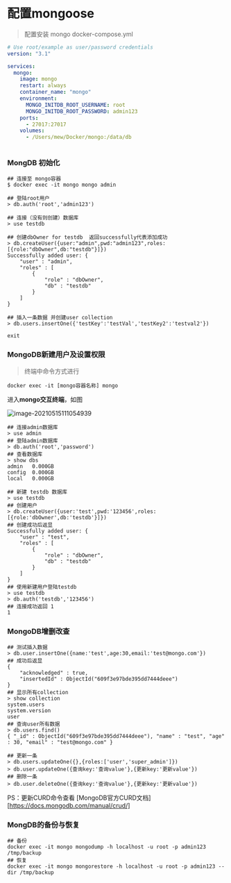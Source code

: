 # 配置mongoose


> 配置安装 mongo docker-compose.yml

```docker-compose.yml
# Use root/example as user/password credentials
version: "3.1"

services:
  mongo:
    image: mongo
    restart: always
    container_name: "mongo"
    environment:
      MONGO_INITDB_ROOT_USERNAME: root
      MONGO_INITDB_ROOT_PASSWORD: admin123
    ports:
      - 27017:27017
    volumes:
      - /Users/mew/Docker/mongo:/data/db  
      
```

### MongDB 初始化

```shell
## 连接至 mongo容器
$ docker exec -it mongo mongo admin

## 登陆root用户
> db.auth('root','admin123')

## 连接（没有则创建）数据库
> use testdb

## 创建dbOwner for testdb  返回successfully代表添加成功
> db.createUser({user:"admin",pwd:"admin123",roles:[{role:"dbOwner",db:"testdb"}]})
Successfully added user: {
	"user" : "admin",
	"roles" : [
		{
			"role" : "dbOwner",
			"db" : "testdb"
		}
	]
}

## 插入一条数据 并创建user collection
> db.users.insertOne({'testKey':'testVal','testKey2':'testval2'})

exit
```

### MongoDB新建用户及设置权限

> 终端中命令方式进行

```
docker exec -it [mongo容器名称] mongo
```

进入**mongo交互终端**，如图

<img src="https://gitee.com/cnmz/images/raw/master/images/20210629102536.png" alt="image-20210515111054939"  />

```shell
## 连接admin数据库
> use admin
## 登陆admin数据库
> db.auth('root','password')
## 查看数据库
> show dbs
admin   0.000GB
config  0.000GB
local   0.000GB

## 新建 testdb 数据库
> use testdb
## 创建用户
> db.createUser({user:'test',pwd:'123456',roles:[{role:'dbOwner',db:'testdb'}]})
## 创建成功后返显
Successfully added user: {
	"user" : "test",
	"roles" : [
		{
			"role" : "dbOwner",
			"db" : "testdb"
		}
	]
}
## 使用新建用户登陆testdb
> use testdb
> db.auth('testdb','123456')
## 连接成功返回 1
1
```

### MongoDB增删改查

```shell
## 测试插入数据
> db.user.insertOne({name:'test',age:30,email:'test@mongo.com'})
## 成功后返显
{
	"acknowledged" : true,
	"insertedId" : ObjectId("609f3e97bde395dd7444deee")
}
## 显示所有collection
> show collection
system.users
system.version
user
## 查询user所有数据
> db.users.find()
{ "_id" : ObjectId("609f3e97bde395dd7444deee"), "name" : "test", "age" : 30, "email" : "test@mongo.com" }

## 更新一条
> db.users.updateOne({},{roles:['user','super_admin']})
> db.user.updateOne({查询key:'查询value'},{更新key:'更新value'})
## 删除一条
> db.user.deleteOne({查询key:'查询value'},{更新key:'更新value'})
```

PS：更新CURD命令查看 [MongoDB官方CURD文档][https://docs.mongodb.com/manual/crud/]



### MongDB的备份与恢复

```
## 备份
docker exec -it mongo mongodump -h localhost -u root -p admin123 /tmp/backup
## 恢复
docker exec -it mongo mongorestore -h localhost -u root -p admin123 --dir /tmp/backup
```

